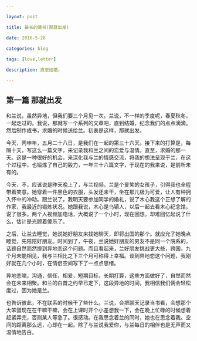 ```yaml
---

layout: post 

title: 最长的情书(那就出发)

date: 2016-5-28

categories: blog
 
tags: [love,letter]

description: 直至结婚。

---
```

## 第一篇 那就出发

和兰说，虽然异地，但我们要三个月见一次。兰说，不一样的季度呢，春夏秋冬，一起走过的。我说，那就写一个系列的文章吧，直到结婚，纪念我们的点点滴滴。然后制作成书，求婚的时候送给兰。初衷是这样，那就出发。

今天，丙申年，五月二十八日，是我们在一起的第三十六天。接下来的打算是，每隔十天，写这么一篇文字，来记录我和兰之间的恋爱与温情。直至，求婚的那一天。这是一种很好的机会，来深化我与兰的情感交流，将我的想法呈现于兰，在这个过程中，也锻炼了自己的毅力，一年三十六篇文字，于现在的我来说，是前所未有的。

今天，不，应该说是昨天晚上了，与兰视频。兰是个爱笑的女孩子，引得我也全程带着笑意。她穿着一件黑色的衣服，头发还未干，坐在那儿极为可爱，让人有种拥入怀中的冲动。跟兰说了，我明天要参加同学的婚礼，说了木心我这个正想了解的作家，我最近的锻炼状况。她跟我说，木心是乌镇人，以后一起去看木心纪念馆，说了很多。两个人视频加电话，大概说了一个小时，现在回想，却难回忆起说了什么，估计是光顾着傻乐了。

之后，让兰去睡觉，她说她好朋友来找她聊天，即将出国的那个。就应允了她晚点睡觉，先陪陪好朋友。时间到了，午夜，兰说她好朋友的男友不是同一个院系的，话题自然而然提到异地恋这个问题。而且看起来，兰好朋友挑战更大些，跨国，九个月未能相见，我与兰相比之下三个月可称得上幸福。谈到异地恋这个问题，我刚好就在几个小时，在情侣空间写下了一点点思绪。

异地恋嘛，沟通，信任，相爱，短期目标，长期打算，这些方面做好了，自然而然会在未来相聚。和兰的白首之约早已定下，这段异地的时间，我相信我们俩会轻松度过，因为她是兰。

也告诉彼此，不在联系的时候干了些什么。兰说，会把聊天记录当书看，会想那个大笨蛋现在在干嘛干嘛，会在上课时开个小差想我一下，会在晚上忙碌的时候想着赶紧弄完，否则某人等急了。很感动。在我思念着兰的同时，她也在思念着我。空间的距离那么远，心却在一起。除了与兰说我爱你，与兰每日的相伴也是无声而又温情地告白。
 

